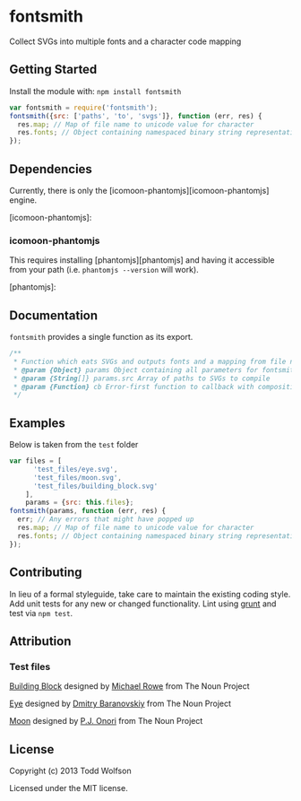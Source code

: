 # fontsmith

Collect SVGs into multiple fonts and a character code mapping

## Getting Started
Install the module with: `npm install fontsmith`

```javascript
var fontsmith = require('fontsmith');
fontsmith({src: ['paths', 'to', 'svgs']}, function (err, res) {
  res.map; // Map of file name to unicode value for character
  res.fonts; // Object containing namespaced binary string representations of fonts depending on options (e.g. {svg, ttf, woff, eot})
});
```

## Dependencies
Currently, there is only the [icomoon-phantomjs][icomoon-phantomjs] engine.

[icomoon-phantomjs]:

### icomoon-phantomjs
This requires installing [phantomjs][phantomjs] and having it accessible from your path (i.e. `phantomjs --version` will work).

[phantomjs]:

## Documentation
`fontsmith` provides a single function as its export.
```js
/**
 * Function which eats SVGs and outputs fonts and a mapping from file names to unicode values
 * @param {Object} params Object containing all parameters for fontsmith
 * @param {String[]} params.src Array of paths to SVGs to compile
 * @param {Function} cb Error-first function to callback with composition results
 */
```

## Examples
Below is taken from the `test` folder

```js
var files = [
      'test_files/eye.svg',
      'test_files/moon.svg',
      'test_files/building_block.svg'
    ],
    params = {src: this.files};
fontsmith(params, function (err, res) {
  err; // Any errors that might have popped up
  res.map; // Map of file name to unicode value for character
  res.fonts; // Object containing namespaced binary string representations of fonts depending on options (e.g. {svg, ttf, woff, eot})
});
```

## Contributing
In lieu of a formal styleguide, take care to maintain the existing coding style. Add unit tests for any new or changed functionality. Lint using [grunt](https://github.com/gruntjs/grunt) and test via `npm test`.

## Attribution
### Test files
<a href="http://thenounproject.com/noun/building-block/#icon-No5218" target="_blank">Building Block</a> designed by <a href="http://thenounproject.com/Mikhail1986" target="_blank">Michael Rowe</a> from The Noun Project

<a href="http://thenounproject.com/noun/eye/#icon-No5001" target="_blank">Eye</a> designed by <a href="http://thenounproject.com/DmitryBaranovskiy" target="_blank">Dmitry Baranovskiy</a> from The Noun Project

<a href="http://thenounproject.com/noun/moon/#icon-No2853" target="_blank">Moon</a> designed by <a href="http://thenounproject.com/somerandomdude" target="_blank">P.J. Onori</a> from The Noun Project

## License
Copyright (c) 2013 Todd Wolfson

Licensed under the MIT license.
